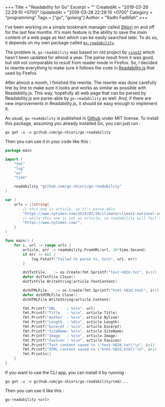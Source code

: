 +++
Title = "Readability for Go"
Excerpt = ""
CreatedAt = "2019-03-28 22:29:10 +0700"
UpdatedAt = "2019-03-28 22:29:10 +0700"
Category = "programming"
Tags = ["go", "golang"]
Author = "Radhi Fadlillah"
+++

I've been working on a simple bookmark manager called [Shiori](https://github.com/RadhiFadlillah/shiori) on and off for the last few months. It's main feature is the ability to save the main content of a web page as text which can be easily searched later. To do so, it depends on my own package called [`go-readability`](https://github.com/go-shiori/go-readability).

The problem is, `go-readability` was based on old project by [`ying32`](https://github.com/ying32/readability) which hasn't been updated for almost a year. The parse result from it was good, but still not comparable to result from reader mode in Firefox. So, I decided to rewrite everything to make sure it follows the code in [Readability.js](https://github.com/mozilla/readability) that used by Firefox.

After almost a month, I finished the rewrite. The rewrite was done carefully line by line to make sure it looks and works as similar as possible with Readability.js. This way, hopefully all web page that can be parsed by Readability.js are parse-able by `go-readability` as well. And, if there are new improvements in Readability.js, it should be easy enough to implement it.

As usual, `go-readability` is published in [Github](https://github.com/go-shiori/go-readability) under MIT license. To install this package, assuming you already installed Go, you can just run :

```
go get -u -v github.com/go-shiori/go-readability
```

Then you can use it in your code like this :

```go
package main

import (
	"fmt"
	"log"
	"os"
	"time"

	readability "github.com/go-shiori/go-readability"
)

var (
	urls = []string{
		// this one is article, so it's parse-able
		"https://www.nytimes.com/2019/02/20/climate/climate-national-security-threat.html",
		// while this one is not an article, so readability will fail to parse.
		"https://www.nytimes.com/",
	}
)

func main() {
	for i, url := range urls {
		article, err := readability.FromURL(url, 30*time.Second)
		if err != nil {
			log.Fatalf("failed to parse %s, %v\n", url, err)
		}

		dstTxtFile, _ := os.Create(fmt.Sprintf("text-%02d.txt", i+1))
		defer dstTxtFile.Close()
		dstTxtFile.WriteString(article.TextContent)

		dstHTMLFile, _ := os.Create(fmt.Sprintf("html-%02d.html", i+1))
		defer dstHTMLFile.Close()
		dstHTMLFile.WriteString(article.Content)

		fmt.Printf("URL     : %s\n", url)
		fmt.Printf("Title   : %s\n", article.Title)
		fmt.Printf("Author  : %s\n", article.Byline)
		fmt.Printf("Length  : %d\n", article.Length)
		fmt.Printf("Excerpt : %s\n", article.Excerpt)
		fmt.Printf("SiteName: %s\n", article.SiteName)
		fmt.Printf("Image   : %s\n", article.Image)
		fmt.Printf("Favicon : %s\n", article.Favicon)
		fmt.Printf("Text content saved to \"text-%02d.txt\"\n", i+1)
		fmt.Printf("HTML content saved to \"html-%02d.html\"\n", i+1)
		fmt.Println()
	}
}
```

If you want to use the CLI app, you can install it by running :

```
go get -u -v github.com/go-shiori/go-readability/cmd/...
```

Then you can use it like this :

```
go-readability <url>
```